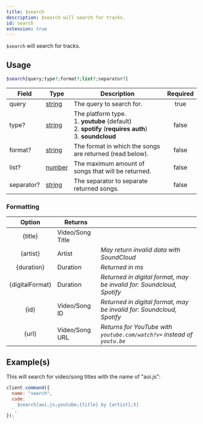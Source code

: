 ```yaml
---
title: $search
description: $search will search for tracks.
id: search
extension: true
---
```


`$search` will search for tracks.

## Usage

```php
$search[query;type?;format?;list?;separator?]
```

| Field      | Type                                                                                              | Description                                                                                                           | Required |
| ---------- | ------------------------------------------------------------------------------------------------- | --------------------------------------------------------------------------------------------------------------------- | :------: |
| query      | [string](https://developer.mozilla.org/en-US/docs/Web/JavaScript/Reference/Global_Objects/String) | The query to search for.                                                                                              |   true   |
| type?      | [string](https://developer.mozilla.org/en-US/docs/Web/JavaScript/Reference/Global_Objects/String) | The platform type. <br /> 1. **youtube** (default) <br /> 2. **spotify** (__requires auth__) <br /> 3. **soundcloud** |  false   |
| format?    | [string](https://developer.mozilla.org/en-US/docs/Web/JavaScript/Reference/Global_Objects/String) | The format in which the songs are returned (read below).                                                              |  false   |
| list?      | [number](https://developer.mozilla.org/en-US/docs/Web/JavaScript/Reference/Global_Objects/Number) | The maximum amount of songs that will be returned.                                                                    |  false   |
| separator? | [string](https://developer.mozilla.org/en-US/docs/Web/JavaScript/Reference/Global_Objects/String) | The separator to separate returned songs.                                                                             |  false   |

### Formatting

|     Option      | Returns          |                                                                         |
| :-------------: | ---------------- | ----------------------------------------------------------------------- |
|     {title}     | Video/Song Title |                                                                         |
|    {artist}     | Artist           | *May return invalid data with SoundCloud*                               |
|   {duration}    | Duration         | *Returned in ms*                                                        |
| {digitalFormat} | Duration         | *Returned in digital format, may be invalid for: Soundcloud, Spotify*   |
|      {id}       | Video/Song ID    | *Returned in digital format, may be invalid for: Soundcloud, Spotify*   |
|      {url}      | Video/Song URL   | *Returns for YouTube with `youtube.com/watch?v=` instead of `youtu.be`* |


## Example(s)

This will search for video/song titles with the name of "aoi.js":

```javascript
client.command({
  name: "search",
  code: `
    $search[aoi.js;youtube;{title} by {artist};5]
  `,
});
```